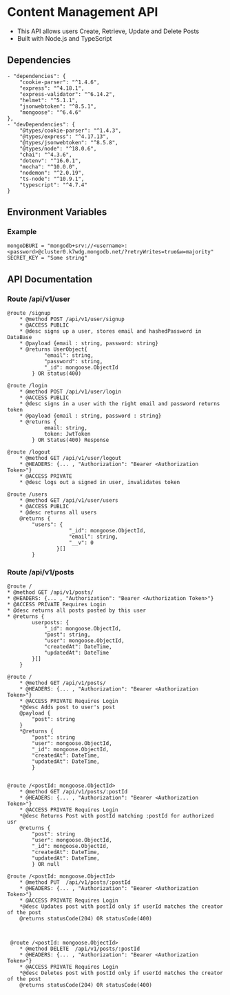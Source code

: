 # Content Management API
- This API allows users Create, Retrieve, Update and Delete Posts
- Built with Node.js and TypeScript

## Dependencies
    - "dependencies": {
        "cookie-parser": "^1.4.6",
        "express": "^4.18.1",
        "express-validator": "^6.14.2",
        "helmet": "^5.1.1",
        "jsonwebtoken": "^8.5.1",
        "mongoose": "^6.4.6"
    },
    - "devDependencies": {
        "@types/cookie-parser": "^1.4.3",
        "@types/express": "^4.17.13",
        "@types/jsonwebtoken": "^8.5.8",
        "@types/node": "^18.0.6",
        "chai": "^4.3.6",
        "dotenv": "^16.0.1",
        "mocha": "^10.0.0",
        "nodemon": "^2.0.19",
        "ts-node": "^10.9.1",
        "typescript": "^4.7.4"
    }

## Environment Variables
### Example
    mongoDBURI = "mongodb+srv://<username>:<password>@cluster0.k7wdg.mongodb.net/?retryWrites=true&w=majority"
    SECRET_KEY = "Some string"

## API Documentation

### Route /api/v1/user

    @route /signup
        * @method POST /api/v1/user/signup
        * @ACCESS PUBLIC
        * @desc signs up a user, stores email and hashedPassword in DataBase
        * @payload {email : string, password: string}
        * @returns UserObject{
                "email": string,
                "password": string,
                "_id": mongoose.ObjectId
            } OR status(400)

    @route /login
        * @method POST /api/v1/user/login
        * @ACCESS PUBLIC
        * @desc signs in a user with the right email and password returns token
        * @payload {email : string, password : string}
        * @returns {
                email: string,
                token: JwtToken
            } OR Status(400) Response
    
    @route /logout
        * @method GET /api/v1/user/logout
        * @HEADERS: {... , "Authorization": "Bearer <Authorization Token>"}
        * @ACCESS PRIVATE 
        * @desc logs out a signed in user, invalidates token

    @route /users
        * @method GET /api/v1/user/users
        * @ACCESS PUBLIC
        * @desc returns all users
        @returns {
            "users": {
                        "_id": mongoose.ObjectId,
                        "email": string,
                        "__v": 0
                    }[]
            }


### Route /api/v1/posts
    @route /
    * @method GET /api/v1/posts/
    * @HEADERS: {... , "Authorization": "Bearer <Authorization Token>"}
    * @ACCESS PRIVATE Requires Login
    * @desc returns all posts posted by this user
    * @returns {
            userposts: {
                "_id": mongoose.ObjectId,
                "post": string,
                "user": mongoose.ObjectId,
                "createdAt": DateTime,
                "updatedAt": DateTime
            }[]
        }
    
    @route /
        * @method GET /api/v1/posts/
        * @HEADERS: {... , "Authorization": "Bearer <Authorization Token>"}
        * @ACCESS PRIVATE Requires Login
        *@desc Adds post to user's post
        @payload {
            "post": string
        }
        *@returns {
            "post": string
            "user": mongoose.ObjectId,
            "_id": mongoose.ObjectId,
            "createdAt": DateTime,
            "updatedAt": DateTime,
            }


    @route /<postId: mongoose.ObjectId>
        * @method GET /api/v1/posts/:postId
        * @HEADERS: {... , "Authorization": "Bearer <Authorization Token>"}
        * @ACCESS PRIVATE Requires Login
        *@desc Returns Post with postId matching :postId for authorized usr
        @returns {
            "post": string
            "user": mongoose.ObjectId,
            "_id": mongoose.ObjectId,
            "createdAt": DateTime,
            "updatedAt": DateTime,
            } OR null

    @route /<postId: mongoose.ObjectId>
        * @method PUT  /api/v1/posts/:postId
        * @HEADERS: {... , "Authorization": "Bearer <Authorization Token>"}
        * @ACCESS PRIVATE Requires Login
        *@desc Updates post with postId only if userId matches the creator of the post
        @returns statusCode(204) OR statusCode(400)

    

     @route /<postId: mongoose.ObjectId>
        * @method DELETE  /api/v1/posts/:postId
        * @HEADERS: {... , "Authorization": "Bearer <Authorization Token>"}
        * @ACCESS PRIVATE Requires Login
        *@desc Deletes post with postId only if userId matches the creator of the post
        @returns statusCode(204) OR statusCode(400)

